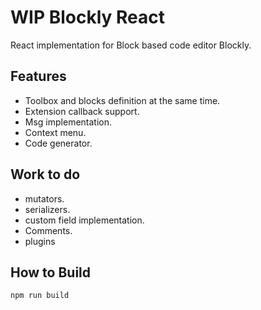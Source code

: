 # WIP Blockly React

React implementation for Block based code editor Blockly.


## Features

-   Toolbox and blocks definition at the same time.
-   Extension callback support.
-   Msg implementation.
-   Context menu.
-   Code generator.

## Work to do

- mutators.
- serializers.
- custom field implementation.
- Comments.
- plugins

## How to Build


```bash
npm run build 
```